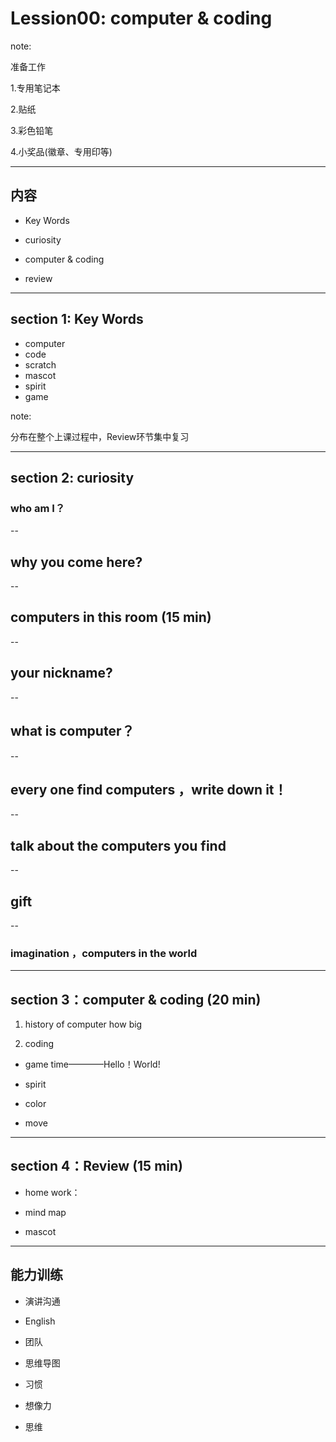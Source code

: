 
# Lession00: computer & coding

note:

准备工作

1.专用笔记本

2.贴纸

3.彩色铅笔
  
4.小奖品(徽章、专用印等)

---

## 内容

  + Key Words
  
  + curiosity
  
  + computer & coding
  
  + review

---

## section 1: Key Words

+ computer
+ code
+ scratch  
+ mascot
+ spirit
+ game

note:

分布在整个上课过程中，Review环节集中复习

---
  
## section 2: curiosity 
  
### who am I？

--

## why you come here?

--

## computers in this room (15 min)

--

## your nickname?

--

## what is computer？

--

## every one find computers ，write down it！

--

## talk about the computers you find

--

## gift

--

### imagination ，computers in the world
  
---
  
## section 3：computer & coding  (20 min)

1. history of computer
   how big

2. coding

  + game time————Hello！World!

  + spirit

  + color

  + move

---

## section 4：Review  (15 min)

+ home work：

+ mind map

+ mascot

---

## 能力训练
  
+ 演讲沟通
  
+ English
  
+ 团队
  
+ 思维导图
  
+ 习惯
  
+ 想像力
  
+ 思维

